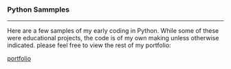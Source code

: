 ### Python Sammples
***

Here are a few samples of my early coding in Python.
While some of these were educational projects, the code
is of my own making unless otherwise indicated.
please feel free to view the rest of my portfolio:

[portfolio](../../../)
